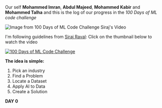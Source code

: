Our self **Mohammed Imran**, **Abdul Majeed**, **Mohammed Kabir** and **Mohammed Talha** and this is the log of our progress in the _100 Days of ML code challenge_

![Image from 100 Days of ML Code Challenge Siraj's Video](https://pbs.twimg.com/media/DnSpGyWX4AAZnSo.jpg)

I'm following guidelines from [Siraj Raval](https://sirajraval.com): Click on the thumbnail below to watch the video

[![100 Days of ML Code Challenge](https://img.youtube.com/vi/cuQMBj1cWPo/0.jpg)](https://www.youtube.com/watch?v=cuQMBj1cWPo)

**The idea is simple:**
1. Pick an industry
2. Find a Problem
3. Locate a Dataset
4. Apply AI to Data
5. Create a Solution

**DAY 0**
